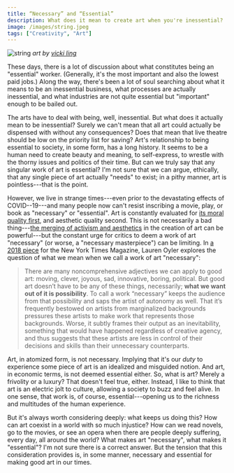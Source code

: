 ```yaml
---
title: “Necessary” and “Essential”
description: What does it mean to create art when you're inessential?
image: /images/string.jpeg
tags: ["Creativity", "Art"]
---
```


![string](/images/string.jpeg)
_art by [vicki ling](https://www.instagram.com/vickilingart/)_

These days, there is a lot of discussion about what constitutes being an "essential" worker. (Generally, it's the most important and also the lowest paid jobs.) Along the way, there's been a lot of soul searching about what it means to be an inessential business, what processes are actually inessential, and what industries are not quite essential but "important" enough to be bailed out.

The arts have to deal with being, well, inessential. But what does it actually mean to be inessential? Surely we can't mean that all art could actually be dispensed with without any consequences? Does that mean that live theatre should be low on the priority list for saving? Art's relationship to being essential to society, in some form, has a long history. It seems to be a human need to create beauty and meaning, to self-express, to wrestle with the thorny issues and politics of their time. But can we truly say that any singular work of art is essential? I'm not sure that we can argue, ethically, that any single piece of art actually "needs" to exist; in a pithy manner, art is pointless---that is the point.

However, we live in strange times---even prior to the devastating effects of COVID--19---and many people now can't resist inscribing a movie, play, or book as "necessary" or "essential". Art is constantly evaluated for [its moral quality first](https://www.nytimes.com/interactive/2018/10/03/magazine/morality-social-justice-art-entertainment.html), and aesthetic quality second. This is not necessarily a bad thing---[the merging of activism and aesthetics](https://www.newyorker.com/culture/decade-in-review/the-twenty-seven-best-movies-of-the-decade) in the creation of art can be powerful---but the constant urge for critics to deem a work of art "necessary" (or worse, a "necessary masterpiece") can be limiting. In [a 2018 piece](https://www.nytimes.com/2018/05/08/magazine/what-do-we-mean-when-we-call-art-necessary.html) for the New York Times Magazine, Lauren Oyler explores the question of what we mean when we call a work of art "necessary":

> There are many noncomprehensive adjectives we can apply to good art: moving, clever, joyous, sad, innovative, boring, political. But good art doesn’t have to be any of these things, necessarily; **what we want out of it is possibility**. To call a work “necessary” keeps the audience from that possibility and saps the artist of autonomy as well. That it’s frequently bestowed on artists from marginalized backgrounds pressures these artists to make work that represents those backgrounds. Worse, it subtly frames their output as an inevitability, something that would have happened regardless of creative agency, and thus suggests that these artists are less in control of their decisions and skills than their unnecessary counterparts.

Art, in atomized form, is not necessary. Implying that it's our *duty* to experience some piece of art is an idealized and misguided notion. And art, in economic terms, is not deemed essential either. So, what is art? Merely a frivolity or a luxury? That doesn't feel true, either. Instead, I like to think that art is an electric jolt to culture, allowing a society to buzz and feel alive. In one sense, that work is, of course, essential---opening us to the richness and multitudes of the human experience.

But it's always worth considering deeply: what keeps us doing this? How can art coexist in a world with so much injustice? How can we read novels, go to the movies, or see an opera when there are people deeply suffering, every day, all around the world? What makes art "necessary", what makes it "essential"? I'm not sure there is a correct answer. But the tension that this consideration provides is, in some manner, necessary and essential for making good art in our times.
